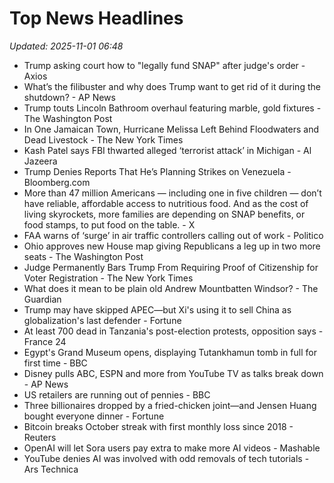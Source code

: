 # Top News Headlines

_Updated: 2025-11-01 06:48_

- Trump asking court how to "legally fund SNAP" after judge's order - Axios
- What’s the filibuster and why does Trump want to get rid of it during the shutdown? - AP News
- Trump touts Lincoln Bathroom overhaul featuring marble, gold fixtures - The Washington Post
- In One Jamaican Town, Hurricane Melissa Left Behind Floodwaters and Dead Livestock - The New York Times
- Kash Patel says FBI thwarted alleged ‘terrorist attack’ in Michigan - Al Jazeera
- Trump Denies Reports That He’s Planning Strikes on Venezuela - Bloomberg.com
- More than 47 million Americans — including one in five children — don’t have reliable, affordable access to nutritious food. And as the cost of living skyrockets, more families are depending on SNAP benefits, or food stamps, to put food on the table. - X
- FAA warns of ‘surge’ in air traffic controllers calling out of work - Politico
- Ohio approves new House map giving Republicans a leg up in two more seats - The Washington Post
- Judge Permanently Bars Trump From Requiring Proof of Citizenship for Voter Registration - The New York Times
- What does it mean to be plain old Andrew Mountbatten Windsor? - The Guardian
- Trump may have skipped APEC—but Xi's using it to sell China as globalization's last defender - Fortune
- At least 700 dead in Tanzania's post-election protests, opposition says - France 24
- Egypt's Grand Museum opens, displaying Tutankhamun tomb in full for first time - BBC
- Disney pulls ABC, ESPN and more from YouTube TV as talks break down - AP News
- US retailers are running out of pennies - BBC
- Three billionaires dropped by a fried-chicken joint—and Jensen Huang bought everyone dinner - Fortune
- Bitcoin breaks October streak with first monthly loss since 2018 - Reuters
- OpenAI will let Sora users pay extra to make more AI videos - Mashable
- YouTube denies AI was involved with odd removals of tech tutorials - Ars Technica
